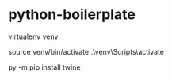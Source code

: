 # python-boilerplate

virtualenv venv

source venv/bin/activate
.\venv\Scripts\activate

py -m pip install twine